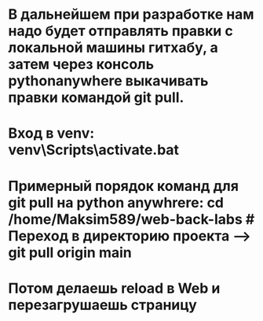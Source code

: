 # В дальнейшем при разработке нам надо будет отправлять правки с локальной машины гитхабу, а затем через консоль pythonanywhere выкачивать правки командой git pull.

# Вход в venv: venv\Scripts\activate.bat

# Примерный порядок команд для git pull на python anywhrere: cd /home/Maksim589/web-back-labs  # Переход в директорию проекта --> git pull origin main    

# Потом делаешь reload в Web и перезагрушаешь страницу


